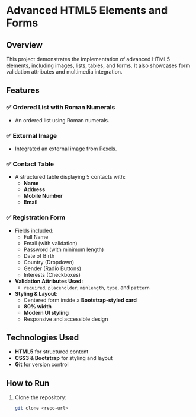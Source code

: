 # Advanced HTML5 Elements and Forms

## Overview
This project demonstrates the implementation of advanced HTML5 elements, including images, lists, tables, and forms. It also showcases form validation attributes and multimedia integration.

## Features
### ✅ Ordered List with Roman Numerals
- An ordered list using Roman numerals.

### ✅ External Image
- Integrated an external image from [Pexels](https://www.pexels.com/).

### ✅ Contact Table
- A structured table displaying 5 contacts with:
  - **Name**
  - **Address**
  - **Mobile Number**
  - **Email**

### ✅ Registration Form
- Fields included:
  - Full Name
  - Email (with validation)
  - Password (with minimum length)
  - Date of Birth
  - Country (Dropdown)
  - Gender (Radio Buttons)
  - Interests (Checkboxes)
- **Validation Attributes Used:**
  - `required`, `placeholder`, `minlength`, `type`, and `pattern`
- **Styling & Layout:**
  - Centered form inside a **Bootstrap-styled card**
  - **80% width**
  - **Modern UI styling**
  - Responsive and accessible design

## Technologies Used
- **HTML5** for structured content
- **CSS3 & Bootstrap** for styling and layout
- **Git** for version control

## How to Run
1. Clone the repository:  
   ```sh
   git clone <repo-url>
